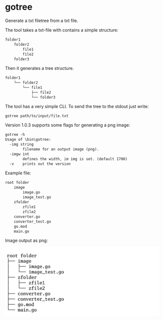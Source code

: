 # gotree
Generate a txt filetree from a txt file.

The tool takes a txt-file with contains a simple structure:

```
folder1
    folder2
        file1
        file2
    folder3
```
 
Then it generates a tree structure.

```
folder1
    └── folder2
        └── file1
            ├── file2
            └── folder3
```

The tool has a very simple CLI. To send the tree to the stdout just write:

```
gotree path/to/input/file.txt
```
Version 1.0.3 supports some flags for generating a png image:

```
gotree -h
Usage of \bin\gotree:
  -img string
        filename for an output image (png).
  -imgw int
        defines the width, im img is set. (default 1700)
  -v    prints out the version
```

Example file:

```
root folder
    image
        image.go
        image_test.go
    zfolder
        zfile1
        zfile2
    converter.go
    converter_test.go
    go.mod
    main.go
```

Image output as png:

![example tree](examples/tree.png)
